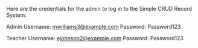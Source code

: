 Here are the credentials for the admin to log in to the Simple CRUD Record System:

Admin
Username: mwilliams3@example.com
Password: Password123

Teacher
Username: ejohnson2@example.com
Password: Password123